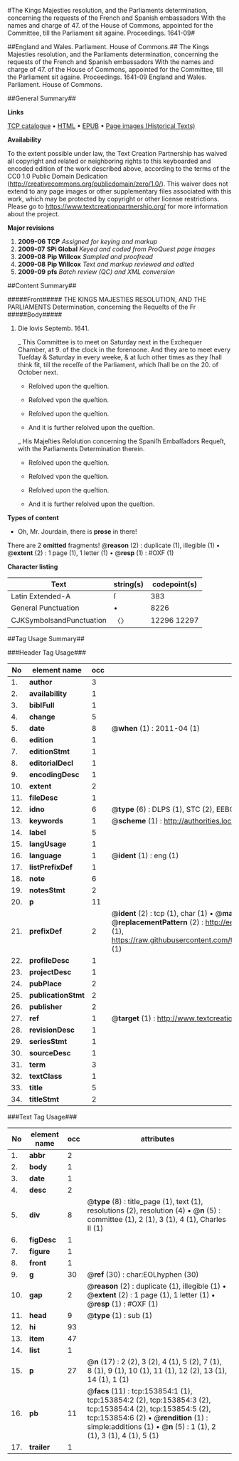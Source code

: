 #The Kings Majesties resolution, and the Parliaments determination, concerning the requests of the French and Spanish embassadors With the names and charge of 47. of the House of Commons, appointed for the Committee, till the Parliament sit againe. Proceedings. 1641-09#

##England and Wales. Parliament. House of Commons.##
The Kings Majesties resolution, and the Parliaments determination, concerning the requests of the French and Spanish embassadors With the names and charge of 47. of the House of Commons, appointed for the Committee, till the Parliament sit againe.
Proceedings. 1641-09
England and Wales. Parliament. House of Commons.

##General Summary##

**Links**

[TCP catalogue](http://www.ota.ox.ac.uk/tcp/)  • 
[HTML](http://tei.it.ox.ac.uk/tcp/Texts-HTML/free/A79/A79060.html)  • 
[EPUB](http://tei.it.ox.ac.uk/tcp/Texts-EPUB/free/A79/A79060.epub) • 
[Page images (Historical Texts)](https://historicaltexts.jisc.ac.uk/eebo-99896212e)

**Availability**

To the extent possible under law, the Text Creation Partnership has waived all copyright and related or neighboring rights to this keyboarded and encoded edition of the work described above, according to the terms of the CC0 1.0 Public Domain Dedication (http://creativecommons.org/publicdomain/zero/1.0/). This waiver does not extend to any page images or other supplementary files associated with this work, which may be protected by copyright or other license restrictions. Please go to https://www.textcreationpartnership.org/ for more information about the project.

**Major revisions**

1. __2009-06__ __TCP__ *Assigned for keying and markup*
1. __2009-07__ __SPi Global__ *Keyed and coded from ProQuest page images*
1. __2009-08__ __Pip Willcox__ *Sampled and proofread*
1. __2009-08__ __Pip Willcox__ *Text and markup reviewed and edited*
1. __2009-09__ __pfs__ *Batch review (QC) and XML conversion*

##Content Summary##

#####Front#####
THE KINGS MAJESTIES RESOLUTION, AND THE PARLIAMENTS Determination, concerning the Requeſts of the Fr
#####Body#####

1. Die lovis Septemb. 1641.

    _ This Committee is to meet on Saturday next in the Exchequer Chamber, at 9. of the clock in the forenoone. And they are to meet every Tueſday & Saturday in every weeke, & at ſuch other times as they ſhall think fit, till the receſſe of the Parliament, which ſhall be on the 20. of October next.

      * Reſolved upon the queſtion.

      * Reſolved vpon the queſtion.

      * Reſolved upon the queſtion.

      * And it is further reſolved upon the queſtion.

    _ His Majeſties Reſolution concerning the Spaniſh Embaſſadors Requeſt, with the Parliaments Determination therein.

      * Reſolved upon the queſtion.

      * Reſolved vpon the queſtion.

      * Reſolved upon the queſtion.

      * And it is further reſolved upon the queſtion.

**Types of content**

  * Oh, Mr. Jourdain, there is **prose** in there!

There are 2 **omitted** fragments! 
 @__reason__ (2) : duplicate (1), illegible (1)  •  @__extent__ (2) : 1 page (1), 1 letter (1)  •  @__resp__ (1) : #OXF (1)

**Character listing**


|Text|string(s)|codepoint(s)|
|---|---|---|
|Latin Extended-A|ſ|383|
|General Punctuation|•|8226|
|CJKSymbolsandPunctuation|〈〉|12296 12297|

##Tag Usage Summary##

###Header Tag Usage###

|No|element name|occ|attributes|
|---|---|---|---|
|1.|__author__|3||
|2.|__availability__|1||
|3.|__biblFull__|1||
|4.|__change__|5||
|5.|__date__|8| @__when__ (1) : 2011-04 (1)|
|6.|__edition__|1||
|7.|__editionStmt__|1||
|8.|__editorialDecl__|1||
|9.|__encodingDesc__|1||
|10.|__extent__|2||
|11.|__fileDesc__|1||
|12.|__idno__|6| @__type__ (6) : DLPS (1), STC (2), EEBO-CITATION (1), PROQUEST (1), VID (1)|
|13.|__keywords__|1| @__scheme__ (1) : http://authorities.loc.gov/ (1)|
|14.|__label__|5||
|15.|__langUsage__|1||
|16.|__language__|1| @__ident__ (1) : eng (1)|
|17.|__listPrefixDef__|1||
|18.|__note__|6||
|19.|__notesStmt__|2||
|20.|__p__|11||
|21.|__prefixDef__|2| @__ident__ (2) : tcp (1), char (1)  •  @__matchPattern__ (2) : ([0-9\-]+):([0-9IVX]+) (1), (.+) (1)  •  @__replacementPattern__ (2) : http://eebo.chadwyck.com/downloadtiff?vid=$1&page=$2 (1), https://raw.githubusercontent.com/textcreationpartnership/Texts/master/tcpchars.xml#$1 (1)|
|22.|__profileDesc__|1||
|23.|__projectDesc__|1||
|24.|__pubPlace__|2||
|25.|__publicationStmt__|2||
|26.|__publisher__|2||
|27.|__ref__|1| @__target__ (1) : http://www.textcreationpartnership.org/docs/. (1)|
|28.|__revisionDesc__|1||
|29.|__seriesStmt__|1||
|30.|__sourceDesc__|1||
|31.|__term__|3||
|32.|__textClass__|1||
|33.|__title__|5||
|34.|__titleStmt__|2||


###Text Tag Usage###

|No|element name|occ|attributes|
|---|---|---|---|
|1.|__abbr__|2||
|2.|__body__|1||
|3.|__date__|1||
|4.|__desc__|2||
|5.|__div__|8| @__type__ (8) : title_page (1), text (1), resolutions (2), resolution (4)  •  @__n__ (5) : committee (1), 2 (1), 3 (1), 4 (1), Charles II (1)|
|6.|__figDesc__|1||
|7.|__figure__|1||
|8.|__front__|1||
|9.|__g__|30| @__ref__ (30) : char:EOLhyphen (30)|
|10.|__gap__|2| @__reason__ (2) : duplicate (1), illegible (1)  •  @__extent__ (2) : 1 page (1), 1 letter (1)  •  @__resp__ (1) : #OXF (1)|
|11.|__head__|9| @__type__ (1) : sub (1)|
|12.|__hi__|93||
|13.|__item__|47||
|14.|__list__|1||
|15.|__p__|27| @__n__ (17) : 2 (2), 3 (2), 4 (1), 5 (2), 7 (1), 8 (1), 9 (1), 10 (1), 11 (1), 12 (2), 13 (1), 14 (1), 1 (1)|
|16.|__pb__|11| @__facs__ (11) : tcp:153854:1 (1), tcp:153854:2 (2), tcp:153854:3 (2), tcp:153854:4 (2), tcp:153854:5 (2), tcp:153854:6 (2)  •  @__rendition__ (1) : simple:additions (1)  •  @__n__ (5) : 1 (1), 2 (1), 3 (1), 4 (1), 5 (1)|
|17.|__trailer__|1||
